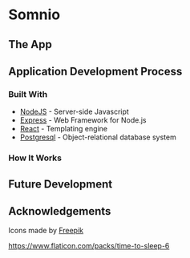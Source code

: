 # Somnio


## The App


## Application Development Process
### Built With
* [NodeJS](http://nodejs.org) - Server-side Javascript
* [Express](https://expressjs.com/) - Web Framework for Node.js
* [React](https://reactjs.org/) - Templating engine
* [Postgresql](https://www.postgresql.org/) - Object-relational database system

### How It Works

## Future Development

## Acknowledgements

Icons made by <a href="https://www.flaticon.com/authors/freepik" title="Freepik">Freepik</a> 

https://www.flaticon.com/packs/time-to-sleep-6